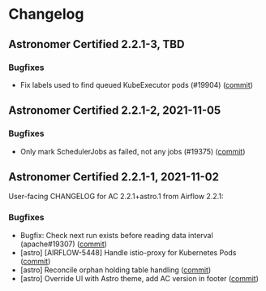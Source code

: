 # Changelog

Astronomer Certified 2.2.1-3, TBD
----------------------------------------

### Bugfixes

- Fix labels used to find queued KubeExecutor pods (#19904) ([commit](https://github.com/astronomer/airflow/commit/85cad14b556c57158ad533ddc8c74b6e2912c088))

Astronomer Certified 2.2.1-2, 2021-11-05
----------------------------------------

### Bugfixes

- Only mark SchedulerJobs as failed, not any jobs (#19375) ([commit](https://github.com/astronomer/airflow/commit/fa0b99891f56b71466299aa4729c7193e609b263))

Astronomer Certified 2.2.1-1, 2021-11-02
----------------------------------------

User-facing CHANGELOG for AC 2.2.1+astro.1 from Airflow 2.2.1:

### Bugfixes

- Bugfix: Check next run exists before reading data interval (apache#19307) ([commit](https://github.com/astronomer/airflow/commit/0cca4bfb6922e54f940ae8e8fd415c9cf96e21ef))
- [astro] [AIRFLOW-5448] Handle istio-proxy for Kubernetes Pods ([commit](https://github.com/astronomer/airflow/commit/d56ba747a8b7263d0bfe83e3ac46b77a4ec0d113))
- [astro] Reconcile orphan holding table handling ([commit](https://github.com/astronomer/airflow/commit/98f53fa7ccf0c441b04e223d8ce6f4f365965eb9))
- [astro] Override UI with Astro theme, add AC version in footer ([commit](https://github.com/astronomer/airflow/commit/15c339b563e5d93e79c0bc4534c05e44aface42a))
